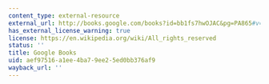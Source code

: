 ```yaml
---
content_type: external-resource
external_url: http://books.google.com/books?id=bb1fs7hwOJAC&pg=PA865#v=onepage
has_external_license_warning: true
license: https://en.wikipedia.org/wiki/All_rights_reserved
status: ''
title: Google Books
uid: aef97516-a1ee-4ba7-9ee2-5ed0bb376af9
wayback_url: ''
---
```

